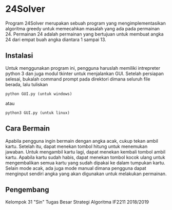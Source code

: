 # 24Solver

Program 24Solver merupakan sebuah program yang mengimplementasikan algoritma greedy untuk memecahkan masalah yang ada pada permainan 24. Permainan 24 adalah permainan yang bertujuan untuk membuat angka 24 dari empat buah angka diantara 1 sampai 13.

## Instalasi

Untuk menggunakan program ini, pengguna haruslah memiliki intrepreter python 3 dan juga modul tkinter untuk menjalankan GUI. Setelah persiapan selesai, bukalah command prompt pada direktori dimana seluruh file berada, lalu tuliskan 
```
python GUI.py (untuk windows)
```
atau
```
python3 GUI.py (untuk linux)
```

## Cara Bermain
Apabila pengguna ingin bermain dengan angka acak, cukup tekan ambil kartu. Setelah itu, dapat menekan tombol hitung untuk menemukan jawaban. Untuk mengambil kartu lagi, dapat menekan kembali tombol ambil kartu. Apabila kartu sudah habis, dapat menekan tombol kocok ulang untuk mengembalikan semua kartu yang sudah dipakai ke dalam tumpukan kartu. Selain mode acak, ada juga mode manual dimana pengguna dapat menginput sendiri angka yang akan digunakan untuk melakukan permainan.

## Pengembang
Kelompok 31 "Sin" Tugas Besar Strategi Algoritma IF2211 2018/2019
